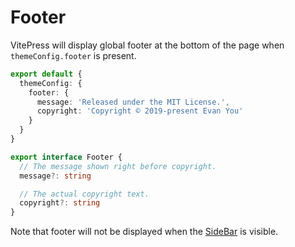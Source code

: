 # Footer

VitePress will display global footer at the bottom of the page when `themeConfig.footer` is present.

```ts
export default {
  themeConfig: {
    footer: {
      message: 'Released under the MIT License.',
      copyright: 'Copyright © 2019-present Evan You'
    }
  }
}
```

```ts
export interface Footer {
  // The message shown right before copyright.
  message?: string

  // The actual copyright text.
  copyright?: string
}
```

Note that footer will not be displayed when the [SideBar](./theme-sidebar) is visible.
